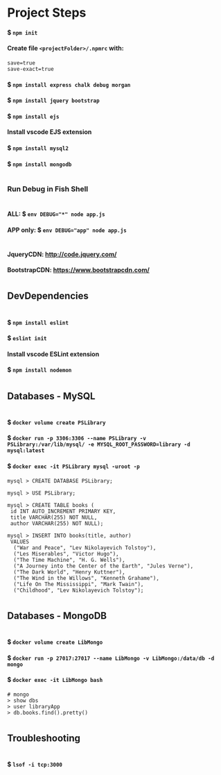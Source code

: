 # Project Steps

#### $ `npm init`

#### Create file `<projectFolder>/.npmrc` with:

    save=true
    save-exact=true

#### $ `npm install express chalk debug morgan`

#### $ `npm install jquery bootstrap`

#### $ `npm install ejs`

#### Install vscode EJS extension

#### $ `npm install mysql2`

#### $ `npm install mongodb`

#

### Run Debug in Fish Shell

#

#### ALL: $ `env DEBUG="*" node app.js`

#### APP only: $ `env DEBUG="app" node app.js`

#

#### JqueryCDN: http://code.jquery.com/

#### BootstrapCDN: https://www.bootstrapcdn.com/

#

## DevDependencies

#

#### $ `npm install eslint`

#### $ `eslint init`

#### Install vscode ESLint extension

#### $ `npm install nodemon`

#

## Databases - MySQL

#

#### $ `docker volume create PSLibrary`

#### $ `docker run -p 3306:3306 --name PSLibrary -v PSLibrary:/var/lib/mysql/ -e MYSQL_ROOT_PASSWORD=library -d mysql:latest`

#### $ `docker exec -it PSLibrary mysql -uroot -p`

    mysql > CREATE DATABASE PSLibrary;

    mysql > USE PSLibrary;

    mysql > CREATE TABLE books (
     id INT AUTO_INCREMENT PRIMARY KEY,
     title VARCHAR(255) NOT NULL,
     author VARCHAR(255) NOT NULL);

    mysql > INSERT INTO books(title, author)
     VALUES
      ("War and Peace", "Lev Nikolayevich Tolstoy"),
      ("Les Miserables", "Victor Hugo"),
      ("The Time Machine", "H. G. Wells"),
      ("A Journey into the Center of the Earth", "Jules Verne"),
      ("The Dark World", "Henry Kuttner"),
      ("The Wind in the Willows", "Kenneth Grahame"),
      ("Life On The Mississippi", "Mark Twain"),
      ("Childhood", "Lev Nikolayevich Tolstoy");

#

## Databases - MongoDB

#

#### $ `docker volume create LibMongo`

#### $ `docker run -p 27017:27017 --name LibMongo -v LibMongo:/data/db -d mongo`

#### $ `docker exec -it LibMongo bash`

    # mongo
    > show dbs
    > user libraryApp
    > db.books.find().pretty()

#

## Troubleshooting

#

#### $ `lsof -i tcp:3000`
